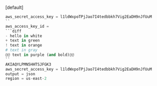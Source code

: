 [default]
```python
aws_secret_access_key = l1ldWxpoTPjJao7I4tedbbkh7Vig2EaDH9nJfUuM
``
aws_access_key_id = 
```diff
- hello in white
+ text in green
! text in orange
# text in gray
@@ text in purple (and bold)@@
``
AKIAQYLPMN5HHTSJFGK3
aws_secret_access_key = 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
output = json
region = us-east-2
